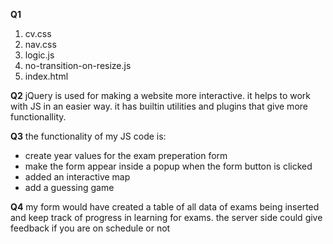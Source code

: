 **Q1** 
1. cv.css
2. nav.css
3. logic.js
4. no-transition-on-resize.js
5. index.html

**Q2**
jQuery is used for making a website more interactive. it helps to work with JS in an easier way. it has builtin utilities and plugins that give more functionallity. 

**Q3**
the functionality of my JS code is:
- create year values for the exam preperation form
- make the form appear inside a popup when the form button is clicked
- added an interactive map
- add a guessing game

**Q4**
my form would have created a table of all data of exams being inserted and keep track of progress in learning for exams. the server side could give feedback if you are on schedule or not
